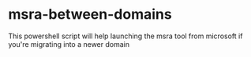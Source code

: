 # msra-between-domains
This powershell script will help launching the msra tool from microsoft if you're migrating into a newer domain
